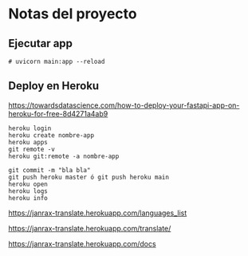 # Notas del proyecto

## Ejecutar app
```
# uvicorn main:app --reload
```

## Deploy en Heroku

https://towardsdatascience.com/how-to-deploy-your-fastapi-app-on-heroku-for-free-8d4271a4ab9

```
heroku login
heroku create nombre-app
heroku apps
git remote -v
heroku git:remote -a nombre-app

git commit -m "bla bla"
git push heroku master ó git push heroku main
heroku open
heroku logs
heroku info

```

https://janrax-translate.herokuapp.com/languages_list

https://janrax-translate.herokuapp.com/translate/

https://janrax-translate.herokuapp.com/docs
